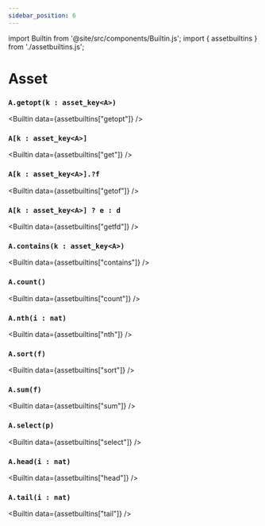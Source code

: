 ```yaml
---
sidebar_position: 6
---
```

import Builtin from '@site/src/components/Builtin.js';
import { assetbuiltins } from './assetbuiltins.js';

# Asset

### `A.getopt(k : asset_key<A>)`

<Builtin data={assetbuiltins["getopt"]} />

### `A[k : asset_key<A>]`

<Builtin data={assetbuiltins["get"]} />

### `A[k : asset_key<A>].?f`

<Builtin data={assetbuiltins["getof"]} />

### `A[k : asset_key<A>] ? e : d`

<Builtin data={assetbuiltins["getfd"]} />

### `A.contains(k : asset_key<A>)`

<Builtin data={assetbuiltins["contains"]} />

### `A.count()`

<Builtin data={assetbuiltins["count"]} />

### `A.nth(i : nat)`

<Builtin data={assetbuiltins["nth"]} />

### `A.sort(f)`

<Builtin data={assetbuiltins["sort"]} />

### `A.sum(f)`

<Builtin data={assetbuiltins["sum"]} />

### `A.select(p)`

<Builtin data={assetbuiltins["select"]} />

### `A.head(i : nat)`

<Builtin data={assetbuiltins["head"]} />

### `A.tail(i : nat)`

<Builtin data={assetbuiltins["tail"]} />